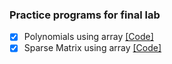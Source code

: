 ### Practice programs for final lab

- [x] Polynomials using array [[Code]](./polynomial_array.c)
- [x] Sparse Matrix using array [[Code]](./sparse_array.c)